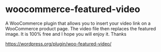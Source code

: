 # woocommerce-featured-video
A WooCommerce plugin that allows you to insert your video link on a WooCommerce product page. The video file then replaces the featured image. It is 100% free and I hope you will enjoy it. Thanks

https://wordpress.org/plugin/woo-featured-video/
